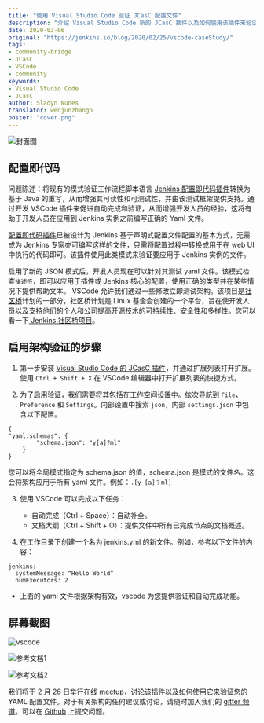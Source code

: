 ```yaml
---
title: "使用 Visual Studio Code 验证 JCasC 配置文件"
description: "介绍 Visual Studio Code 新的 JCasC 插件以及如何使用该插件来验证您的 YAML 配置文件"
date: 2020-03-06
original: "https://jenkins.io/blog/2020/02/25/vscode-caseStudy/"
tags:
- community-bridge
- JCasC
- VSCode
- community
keywords:
- Visual Studio Code
- JCasC
author: Sladyn Nunes
translator: wenjunzhangp
poster: "cover.png"
---
```


![封面图](cover.png)

## 配置即代码

问题陈述：将现有的模式验证工作流程脚本语言 [Jenkins 配置即代码插件](https://plugins.jenkins.io/configuration-as-code/)转换为基于 Java 的重写，从而增强其可读性和可测试性，并由该测试框架提供支持。通过开发 VSCode 插件来促进自动完成和验证，从而增强开发人员的经验，这将有助于开发人员在应用到 Jenkins 实例之前编写正确的 Yaml 文件。

[配置即代码插件](https://plugins.jenkins.io/configuration-as-code/)已被设计为 Jenkins 基于声明式配置文件配置的基本方式，无需成为 Jenkins 专家亦可编写这样的文件，只需将配置过程中转换成用于在 web UI 中执行的代码即可。该插件使用此类模式来验证要应用于 Jenkins 实例的文件。

启用了新的 JSON 模式后，开发人员现在可以针对其测试 yaml 文件。该模式检查`描述符`，即可以应用于插件或 Jenkins 核心的配置，使用正确的类型并在某些情况下提供帮助文本。 VSCode 允许我们通过一些修改立即测试架构。该项目是[社区桥](https://communitybridge.org/)计划的一部分，社区桥计划是 Linux 基金会创建的一个平台，旨在使开发人员以及支持他们的个人和公司提高开源技术的可持续性、安全性和多样性。您可以看一下[ Jenkins 社区桥项目](https://people.communitybridge.org/project/bce45251-1ff4-4131-9699-0a0017b31495)。

## 启用架构验证的步骤

1. 第一步安装 [Visual Studio Code 的 JCasC 插件](https://marketplace.visualstudio.com/items?itemName=jcasc-developers.jcasc-plugin)，并通过扩展列表打开扩展。使用 `Ctrl + Shift + X` 在 VSCode 编辑器中打开扩展列表的快捷方式。

2. 为了启用验证，我们需要将其包括在工作空间设置中。依次导航到 `File`，`Preference` 和 `Settings`。内部设置中搜索 `json`，内部 `settings.json` 中包含以下配置。

```
{
"yaml.schemas": {
        "schema.json": "y[a]?ml"
    }
}
```

您可以将全局模式指定为 schema.json 的值，schema.json 是模式的文件名。这会将架构应用于所有 yaml 文件。例如：`.[y [a]？ml]`

3. 使用 VSCode 可以完成以下任务：
    - 自动完成（Ctrl + Space）：自动补全。
    - 文档大纲（Ctrl + Shift + O）：提供文件中所有已完成节点的文档概述。

4. 在工作目录下创建一个名为 jenkins.yml 的新文件。例如，参考以下文件的内容：

```
jenkins:
  systemMessage: “Hello World”
  numExecutors: 2
```
   - 上面的 yaml 文件根据架构有效，vscode 为您提供验证和自动完成功能。

## 屏幕截图

![vscode](vscode.png)

![参考文档1](userDocs1.png)

![参考文档2](userDocs2.png)

我们将于 2 月 26 日举行在线 [meetup](https://www.meetup.com/Jenkins-online-meetup/events/268823268)，讨论该插件以及如何使用它来验证您的 YAML 配置文件。对于有关架构的任何建议或讨论，请随时加入我们的 [gitter 频道](https://gitter.im/jenkinsci/jcasc-devtools-project)。可以在 [Github](https://github.com/jenkinsci/configuration-as-code-plugin/issues) 上提交问题。